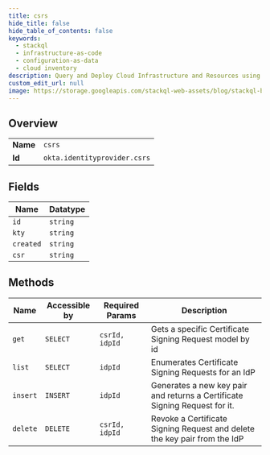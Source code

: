 ```yaml
---
title: csrs
hide_title: false
hide_table_of_contents: false
keywords:
  - stackql
  - infrastructure-as-code
  - configuration-as-data
  - cloud inventory
description: Query and Deploy Cloud Infrastructure and Resources using SQL
custom_edit_url: null
image: https://storage.googleapis.com/stackql-web-assets/blog/stackql-blog-post-featured-image.png
---
```

  
    

## Overview
<table><tbody>
<tr><td><b>Name</b></td><td><code>csrs</code></td></tr>
<tr><td><b>Id</b></td><td><code>okta.identityprovider.csrs</code></td></tr>
</tbody></table>

## Fields
| Name | Datatype |
| ---- | -------- |
| `id` | `string` |
| `kty` | `string` |
| `created` | `string` |
| `csr` | `string` |
## Methods
| Name | Accessible by | Required Params | Description |
| ---- | ------------- | --------------- | ----------- |
| `get` | `SELECT` | `csrId, idpId` | Gets a specific Certificate Signing Request model by id |
| `list` | `SELECT` | `idpId` | Enumerates Certificate Signing Requests for an IdP |
| `insert` | `INSERT` | `idpId` | Generates a new key pair and returns a Certificate Signing Request for it. |
| `delete` | `DELETE` | `csrId, idpId` | Revoke a Certificate Signing Request and delete the key pair from the IdP |
